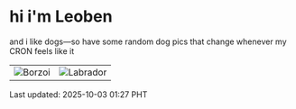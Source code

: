 # hi i'm Leoben

and i like dogs—so have some random dog pics that change whenever my CRON feels like it

|  |  |
|--------|----------|
| ![Borzoi](https://random-dog-vercel.vercel.app/api/random-borzoi?v=1759426070) | ![Labrador](https://random-dog-vercel.vercel.app/api/random-labrador?v=1759426070) |

Last updated: 2025-10-03 01:27 PHT
